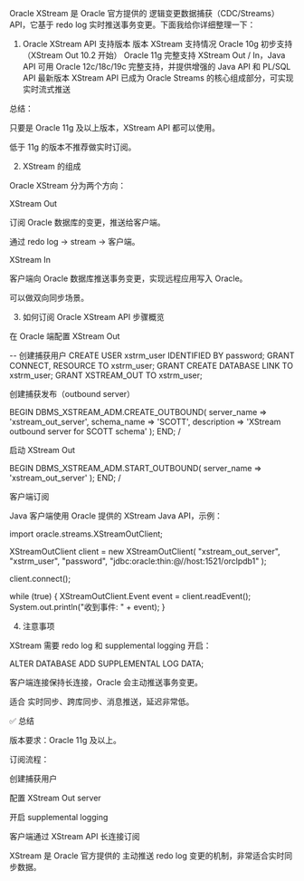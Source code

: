 
Oracle XStream 是 Oracle 官方提供的 逻辑变更数据捕获（CDC/Streams）API，它基于 redo log 实时推送事务变更。下面我给你详细整理一下：

1. Oracle XStream API 支持版本
   版本	XStream 支持情况
   Oracle 10g	初步支持（XStream Out 10.2 开始）
   Oracle 11g	完整支持 XStream Out / In，Java API 可用
   Oracle 12c/18c/19c	完整支持，并提供增强的 Java API 和 PL/SQL API
   最新版本	XStream API 已成为 Oracle Streams 的核心组成部分，可实现实时流式推送

总结：

只要是 Oracle 11g 及以上版本，XStream API 都可以使用。

低于 11g 的版本不推荐做实时订阅。

2. XStream 的组成

Oracle XStream 分为两个方向：

XStream Out

订阅 Oracle 数据库的变更，推送给客户端。

通过 redo log → stream → 客户端。

XStream In

客户端向 Oracle 数据库推送事务变更，实现远程应用写入 Oracle。

可以做双向同步场景。

3. 如何订阅 Oracle XStream API
   步骤概览

在 Oracle 端配置 XStream Out

-- 创建捕获用户
CREATE USER xstrm_user IDENTIFIED BY password;
GRANT CONNECT, RESOURCE TO xstrm_user;
GRANT CREATE DATABASE LINK TO xstrm_user;
GRANT XSTREAM_OUT TO xstrm_user;


创建捕获发布（outbound server）

BEGIN
DBMS_XSTREAM_ADM.CREATE_OUTBOUND(
server_name => 'xstream_out_server',
schema_name => 'SCOTT',
description => 'XStream outbound server for SCOTT schema'
);
END;
/


启动 XStream Out

BEGIN
DBMS_XSTREAM_ADM.START_OUTBOUND(
server_name => 'xstream_out_server'
);
END;
/


客户端订阅

Java 客户端使用 Oracle 提供的 XStream Java API，示例：

import oracle.streams.XStreamOutClient;

XStreamOutClient client = new XStreamOutClient(
"xstream_out_server",
"xstrm_user",
"password",
"jdbc:oracle:thin:@//host:1521/orclpdb1"
);

client.connect();

while (true) {
XStreamOutClient.Event event = client.readEvent();
System.out.println("收到事件: " + event);
}

4. 注意事项

XStream 需要 redo log 和 supplemental logging 开启：

ALTER DATABASE ADD SUPPLEMENTAL LOG DATA;


客户端连接保持长连接，Oracle 会主动推送事务变更。

适合 实时同步、跨库同步、消息推送，延迟非常低。

✅ 总结

版本要求：Oracle 11g 及以上。

订阅流程：

创建捕获用户

配置 XStream Out server

开启 supplemental logging

客户端通过 XStream API 长连接订阅

XStream 是 Oracle 官方提供的 主动推送 redo log 变更的机制，非常适合实时同步数据。